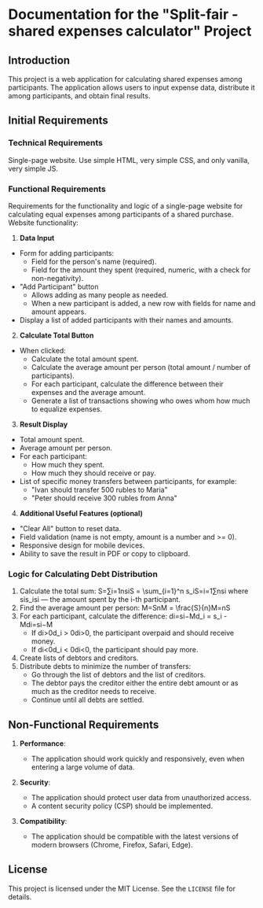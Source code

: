 # Documentation for the "Split-fair - shared expenses calculator" Project

## Introduction

This project is a web application for calculating shared expenses among participants. The application allows users to
input expense data, distribute it among participants, and obtain final results.

## Initial Requirements

### Technical Requirements

Single-page website. Use simple HTML, very simple CSS, and only vanilla, very simple JS.

### Functional Requirements

Requirements for the functionality and logic of a single-page website for calculating equal expenses among participants
of a shared purchase. Website functionality:

1. **Data Input**

* Form for adding participants:
    * Field for the person's name (required).
    * Field for the amount they spent (required, numeric, with a check for non-negativity).
* "Add Participant" button
    * Allows adding as many people as needed.
    * When a new participant is added, a new row with fields for name and amount appears.
* Display a list of added participants with their names and amounts.

2. **Calculate Total Button**

* When clicked:
    * Calculate the total amount spent.
    * Calculate the average amount per person (total amount / number of participants).
    * For each participant, calculate the difference between their expenses and the average amount.
    * Generate a list of transactions showing who owes whom how much to equalize expenses.

3. **Result Display**

* Total amount spent.
* Average amount per person.
* For each participant:
    * How much they spent.
    * How much they should receive or pay.
* List of specific money transfers between participants, for example:
    * "Ivan should transfer 500 rubles to Maria"
    * "Peter should receive 300 rubles from Anna"

4. **Additional Useful Features (optional)**

* "Clear All" button to reset data.
* Field validation (name is not empty, amount is a number and >= 0).
* Responsive design for mobile devices.
* Ability to save the result in PDF or copy to clipboard.

### Logic for Calculating Debt Distribution

1. Calculate the total sum:
   S=∑i=1nsiS = \sum_{i=1}^n s_iS=i=1∑nsi
   where sis_isi — the amount spent by the i-th participant.
2. Find the average amount per person:
   M=SnM = \frac{S}{n}M=nS
3. For each participant, calculate the difference:
   di=si−Md_i = s_i - Mdi=si−M
    * If di>0d_i > 0di>0, the participant overpaid and should receive money.
    * If di<0d_i < 0di<0, the participant should pay more.
4. Create lists of debtors and creditors.
5. Distribute debts to minimize the number of transfers:
    * Go through the list of debtors and the list of creditors.
    * The debtor pays the creditor either the entire debt amount or as much as the creditor needs to receive.
    * Continue until all debts are settled.

## Non-Functional Requirements

1. **Performance**:
    - The application should work quickly and responsively, even when entering a large volume of data.

2. **Security**:
    - The application should protect user data from unauthorized access.
    - A content security policy (CSP) should be implemented.

3. **Compatibility**:
    - The application should be compatible with the latest versions of modern browsers (Chrome, Firefox, Safari, Edge).

## License

This project is licensed under the MIT License. See the `LICENSE` file for details.

